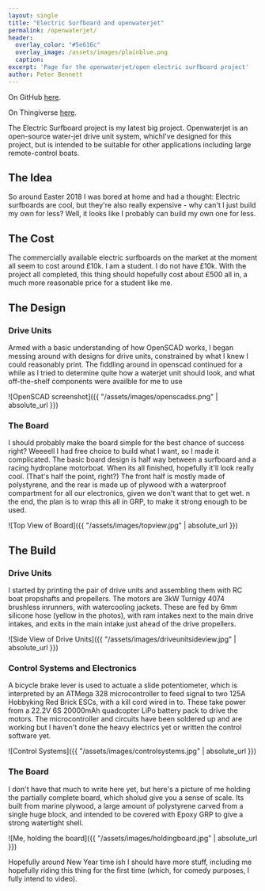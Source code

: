 ```yaml
---
layout: single
title: "Electric Surfboard and openwaterjet"
permalink: /openwaterjet/
header:
  overlay_color: "#5e616c"
  overlay_image: /assets/images/plainblue.png
  caption:
excerpt: 'Page for the openwaterjet/open electric surfboard project'
author: Peter Bennett
---
```


On GitHub [here](https://www.github.com/largeostrich/openwaterjet).

On Thingiverse [here](https://www.thingiverse.com/thing:3112554/).

The Electric Surfboard project is my latest big project. Openwaterjet is an open-source water-jet drive unit system, whichI've designed for this project, but is intended to be suitable for other applications including large remote-control boats.

## The Idea

So around Easter 2018 I was bored at home and had a thought: Electric surfboards are cool, but they're also really expensive - why can't I just build my own for less? Well, it looks like I probably can build my own one for less.

## The Cost

The commercially available electric surfboards on the market at the moment all seem to cost around £10k. I am a student. I do not have £10k. With the project all completed, this thing should hopefully cost about £500 all in, a much more reasonable price for a student like me.

## The Design

### Drive Units

Armed with a basic understanding of how OpenSCAD works, I began messing around with designs for drive units, constrained by what I knew I could reasonably print. The fiddling around in openscad continued for a while as I tried to determine quite how a waterjet unit should look, and what off-the-shelf components were availble for me to use

![OpenSCAD screenshot]({{ "/assets/images/openscadss.png" | absolute_url }})

### The Board

I should probably make the board simple for the best chance of success right? Weeeell I had free choice to build what I want, so I made it complicated. The basic board design is half way between a surfboard and a racing hydroplane motorboat. When its all finished, hopefully it'll look really cool. (That's half the point, right?) The front half is mostly made of polystyrene, and the rear is made up of plywood with a waterproof compartment for all our electronics, given we don't want that to get wet. n the end, the plan is to wrap this all in GRP, to make it strong enough to be used.

![Top View of Board]({{ "/assets/images/topview.jpg" | absolute_url }})

## The Build

### Drive Units

I started by printing the pair of drive units and assembling them with RC boat propshafts and propellers. The motors are 3kW Turnigy 4074 brushless inrunners, with watercooling jackets. These are fed by 6mm silicone hose (yellow in the photos), with ram intakes next to the main drive intakes, and exits in the main intake just ahead of the drive propellers.

![Side View of Drive Units]({{ "/assets/images/driveunitsideview.jpg" | absolute_url }})

### Control Systems and Electronics

A bicycle brake lever is used to actuate a slide potentiometer, which is interpreted by an ATMega 328 microcontroller to feed signal to two 125A Hobbyking Red Brick ESCs, with a kill cord wired in to. These take power from a 22.2V 6S 20000mAh quadcopter LiPo battery pack to drive the motors. The microcontroller and circuits have been soldered up and are working but I haven't done the heavy electrics yet or written the control software yet.

![Control Systems]({{ "/assets/images/controlsystems.jpg" | absolute_url }})

### The Board

I don't have that much to write here yet, but here's a picture of me holding the partially complete board, which sholud give you a sense of scale. Its built from marine plywood, a large amount of polystyrene carved from a single huge block, and intended to be covered with Epoxy GRP to give a strong watertight shell.

![Me, holding the board]({{ "/assets/images/holdingboard.jpg" | absolute_url }})

Hopefully around New Year time ish I should have more stuff, including me hopefully riding this thing for the first time (which, for comedy purposes, I fully intend to video).


